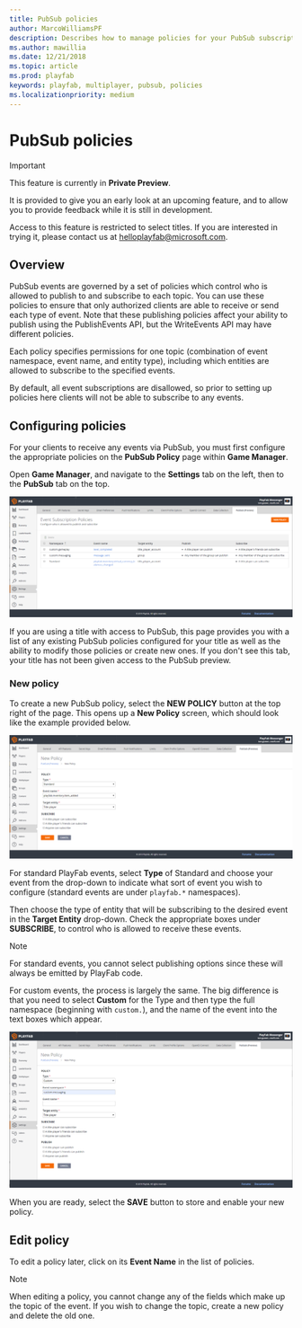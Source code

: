 ```yaml
---
title: PubSub policies
author: MarcoWilliamsPF
description: Describes how to manage policies for your PubSub subscriptions.
ms.author: mawillia
ms.date: 12/21/2018
ms.topic: article
ms.prod: playfab
keywords: playfab, multiplayer, pubsub, policies
ms.localizationpriority: medium
---
```


# PubSub policies

> [!IMPORTANT]
> This feature is currently in **Private Preview**.  
>
> It is provided to give you an early look at an upcoming feature, and to allow you to provide feedback while it is still in development.  
>
> Access to this feature is restricted to select titles. If you are interested in trying it, please contact us at [helloplayfab@microsoft.com](mailto:helloplayfab@microsoft.com).

## Overview

PubSub events are governed by a set of policies which control who is allowed to publish to and subscribe to each topic. You can use these policies to ensure that only authorized clients are able to receive or send each type of event.  Note that these publishing policies affect your ability to publish using the PublishEvents API, but the WriteEvents API may have different policies. 

Each policy specifies permissions for one topic (combination of event namespace, event name, and entity type), including which entities are allowed to subscribe to the specified events.

By default, all event subscriptions are disallowed, so prior to setting up policies here clients will not be able to subscribe to any events.

## Configuring policies

For your clients to receive any events via PubSub, you must first configure the appropriate policies on the **PubSub Policy** page within **Game Manager**.

Open **Game Manager**, and navigate to the **Settings** tab on the left, then to the **PubSub** tab on the top.

![Screenshot of PubSub Policy configuration page.](images/PubSub_policy_list_UI_v2.png)

If you are using a title with access to PubSub, this page provides you with a list of any existing PubSub policies configured for your title as well as the ability to modify those policies or create new ones.  If you don't see this tab, your title has not been given access to the PubSub preview.

### New policy

To create a new PubSub policy, select the **NEW POLICY** button at the top right of the page. This opens up a **New Policy** screen, which should look like the example provided below.

![Screen shot of the new PubSub policy configuration page](images/pubsub_new_policy_page.png)

For standard PlayFab events, select **Type** of Standard and choose your event from the drop-down to indicate what sort of event you wish to configure (standard events are under `playfab.*` namespaces).

Then choose the type of entity that will be subscribing to the desired event in the **Target Entity** drop-down. Check the appropriate boxes under **SUBSCRIBE**, to control who is allowed to receive these events.

> [!NOTE]
> For standard events, you cannot select publishing options since these will always be emitted by PlayFab code.

For custom events, the process is largely the same.  The big difference is that you need to select **Custom** for the Type and then type the full namespace (beginning with `custom.`), and the name of the event into the text boxes which appear.

![Screen shot of the new custom PubSub policy configuration page](images/pubsub-new-custom-policy.png)

When you are ready, select the **SAVE** button to store and enable your new policy.

## Edit policy

To edit a policy later, click on its **Event Name** in the list of policies.

>[!NOTE]
> When editing a policy, you cannot change any of the fields which make up the topic of the event. If you wish to change the topic, create a new policy and delete the old one.
